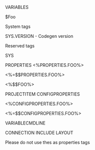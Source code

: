 VARIABLES

$Foo


 






System tags

SYS.VERSION - Codegen version

Reserved tags

SYS

PROPERTIES
   <%PROPERTIES.FOO%>


   <%=$$PROPERTIES.FOO%>

   <%$$FOO%>


PROJECTITEM
CONFIGPROPERTIES

  <%CONFIGPROPERTIES.FOO%>

  <%=$$CONFIGPROPERTIES.FOO%>


VARIABLECMDLINE



CONNECTION
INCLUDE
LAYOUT



Please do not use thes as properties tags
